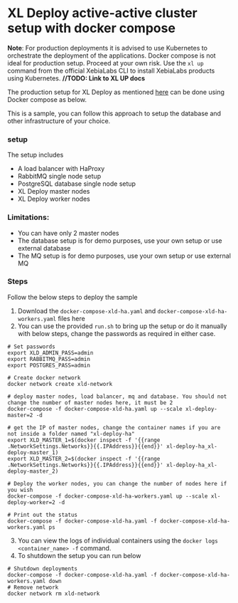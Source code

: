 # XL Deploy active-active cluster setup with docker compose

**Note**: For production deployments it is advised to use Kubernetes to orchestrate the deployment of the applications. Docker compose is not ideal for production setup. Proceed at your own risk. Use the `xl up` command from the official XebiaLabs CLI to install XebiaLabs products using Kubernetes. **//TODO: Link to XL UP docs**

The production setup for XL Deploy as mentioned [here](https://docs.xebialabs.com/v.9.0/xl-deploy/how-to/set-up-xl-deploy-in-production/) can be done using Docker compose as below.

This is a sample, you can follow this approach to setup the database and other infrastructure of your choice.

### setup
The setup includes
- A load balancer with HaProxy
- RabbitMQ single node setup
- PostgreSQL database single node setup
- XL Deploy master nodes
- XL Deploy worker nodes

### Limitations:
- You can have only 2 master nodes
- The database setup is for demo purposes, use your own setup or use external database
- The MQ setup is for demo purposes, use your own setup or use external MQ

### Steps
Follow the below steps to deploy the sample

1. Download the `docker-compose-xld-ha.yaml` and `docker-compose-xld-ha-workers.yaml` files here
2. You can use the provided `run.sh` to bring up the setup or do it manually with below steps, change the passwords as required in either case.

```shell
# Set passwords
export XLD_ADMIN_PASS=admin
export RABBITMQ_PASS=admin
export POSTGRES_PASS=admin

# Create docker network
docker network create xld-network

# deploy master nodes, load balancer, mq and database. You should not change the number of master nodes here, it must be 2
docker-compose -f docker-compose-xld-ha.yaml up --scale xl-deploy-master=2 -d

# get the IP of master nodes, change the container names if you are not inside a folder named "xl-deploy-ha"
export XLD_MASTER_1=$(docker inspect -f '{{range .NetworkSettings.Networks}}{{.IPAddress}}{{end}}' xl-deploy-ha_xl-deploy-master_1)
export XLD_MASTER_2=$(docker inspect -f '{{range .NetworkSettings.Networks}}{{.IPAddress}}{{end}}' xl-deploy-ha_xl-deploy-master_2)

# Deploy the worker nodes, you can change the number of nodes here if you wish
docker-compose -f docker-compose-xld-ha-workers.yaml up --scale xl-deploy-worker=2 -d

# Print out the status
docker-compose -f docker-compose-xld-ha.yaml -f docker-compose-xld-ha-workers.yaml ps
```

3. You can view the logs of individual containers using the `docker logs <container_name> -f` command.
4. To shutdown the setup you can run below
```shell
# Shutdown deployments
docker-compose -f docker-compose-xld-ha.yaml -f docker-compose-xld-ha-workers.yaml down
# Remove network
docker network rm xld-network
```
